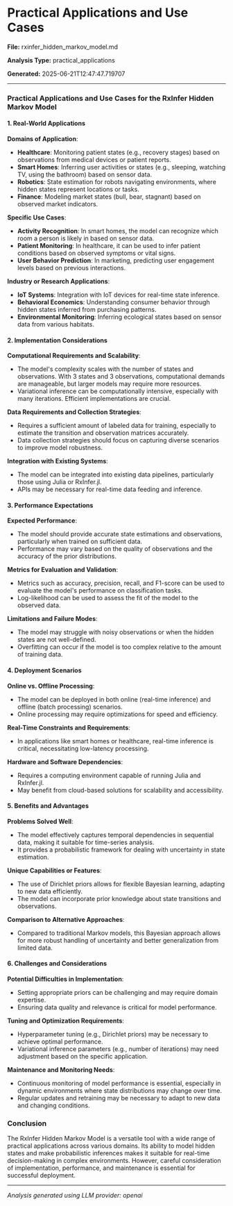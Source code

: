# Practical Applications and Use Cases

**File:** rxinfer_hidden_markov_model.md

**Analysis Type:** practical_applications

**Generated:** 2025-06-21T12:47:47.719707

---

### Practical Applications and Use Cases for the RxInfer Hidden Markov Model

#### 1. Real-World Applications

**Domains of Application**:
- **Healthcare**: Monitoring patient states (e.g., recovery stages) based on observations from medical devices or patient reports.
- **Smart Homes**: Inferring user activities or states (e.g., sleeping, watching TV, using the bathroom) based on sensor data.
- **Robotics**: State estimation for robots navigating environments, where hidden states represent locations or tasks.
- **Finance**: Modeling market states (bull, bear, stagnant) based on observed market indicators.

**Specific Use Cases**:
- **Activity Recognition**: In smart homes, the model can recognize which room a person is likely in based on sensor data.
- **Patient Monitoring**: In healthcare, it can be used to infer patient conditions based on observed symptoms or vital signs.
- **User Behavior Prediction**: In marketing, predicting user engagement levels based on previous interactions.

**Industry or Research Applications**:
- **IoT Systems**: Integration with IoT devices for real-time state inference.
- **Behavioral Economics**: Understanding consumer behavior through hidden states inferred from purchasing patterns.
- **Environmental Monitoring**: Inferring ecological states based on sensor data from various habitats.

#### 2. Implementation Considerations

**Computational Requirements and Scalability**:
- The model's complexity scales with the number of states and observations. With 3 states and 3 observations, computational demands are manageable, but larger models may require more resources.
- Variational inference can be computationally intensive, especially with many iterations. Efficient implementations are crucial.

**Data Requirements and Collection Strategies**:
- Requires a sufficient amount of labeled data for training, especially to estimate the transition and observation matrices accurately.
- Data collection strategies should focus on capturing diverse scenarios to improve model robustness.

**Integration with Existing Systems**:
- The model can be integrated into existing data pipelines, particularly those using Julia or RxInfer.jl.
- APIs may be necessary for real-time data feeding and inference.

#### 3. Performance Expectations

**Expected Performance**:
- The model should provide accurate state estimations and observations, particularly when trained on sufficient data.
- Performance may vary based on the quality of observations and the accuracy of the prior distributions.

**Metrics for Evaluation and Validation**:
- Metrics such as accuracy, precision, recall, and F1-score can be used to evaluate the model's performance on classification tasks.
- Log-likelihood can be used to assess the fit of the model to the observed data.

**Limitations and Failure Modes**:
- The model may struggle with noisy observations or when the hidden states are not well-defined.
- Overfitting can occur if the model is too complex relative to the amount of training data.

#### 4. Deployment Scenarios

**Online vs. Offline Processing**:
- The model can be deployed in both online (real-time inference) and offline (batch processing) scenarios.
- Online processing may require optimizations for speed and efficiency.

**Real-Time Constraints and Requirements**:
- In applications like smart homes or healthcare, real-time inference is critical, necessitating low-latency processing.

**Hardware and Software Dependencies**:
- Requires a computing environment capable of running Julia and RxInfer.jl.
- May benefit from cloud-based solutions for scalability and accessibility.

#### 5. Benefits and Advantages

**Problems Solved Well**:
- The model effectively captures temporal dependencies in sequential data, making it suitable for time-series analysis.
- It provides a probabilistic framework for dealing with uncertainty in state estimation.

**Unique Capabilities or Features**:
- The use of Dirichlet priors allows for flexible Bayesian learning, adapting to new data efficiently.
- The model can incorporate prior knowledge about state transitions and observations.

**Comparison to Alternative Approaches**:
- Compared to traditional Markov models, this Bayesian approach allows for more robust handling of uncertainty and better generalization from limited data.

#### 6. Challenges and Considerations

**Potential Difficulties in Implementation**:
- Setting appropriate priors can be challenging and may require domain expertise.
- Ensuring data quality and relevance is critical for model performance.

**Tuning and Optimization Requirements**:
- Hyperparameter tuning (e.g., Dirichlet priors) may be necessary to achieve optimal performance.
- Variational inference parameters (e.g., number of iterations) may need adjustment based on the specific application.

**Maintenance and Monitoring Needs**:
- Continuous monitoring of model performance is essential, especially in dynamic environments where state distributions may change over time.
- Regular updates and retraining may be necessary to adapt to new data and changing conditions.

### Conclusion

The RxInfer Hidden Markov Model is a versatile tool with a wide range of practical applications across various domains. Its ability to model hidden states and make probabilistic inferences makes it suitable for real-time decision-making in complex environments. However, careful consideration of implementation, performance, and maintenance is essential for successful deployment.

---

*Analysis generated using LLM provider: openai*
